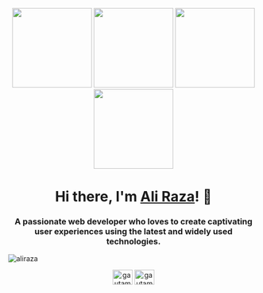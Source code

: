 <p align="center"> <img src="https://octodex.github.com/images/labtocat.png" height="160px" width="160px"> <img src="https://octodex.github.com/images/daftpunktocat-thomas.gif" height="160px" width="160px"> <img src="https://octodex.github.com/images/daftpunktocat-guy.gif" height="160px" width="160px"> <img src="https://octodex.github.com/images/Robotocat.png" height="160px" width="160px"> </p>

<h1 align="center">Hi there, I'm <a href="https://0xali.com"  target="_blank">Ali Raza</a>! 👋</h1>
    
<h3 align="center">A passionate web developer who loves to create captivating user experiences using the latest and widely used technologies.</h3>
<p align="left"> <img src="https://komarev.com/ghpvc/?username=0xaliraza&style=flat&color=EA1F6A" alt="aliraza"/> </p>


<p align="center">
    <a href="https://twitter.com/0xaliraza" target="blank"><img align="center" src="https://raw.githubusercontent.com/rahuldkjain/github-profile-readme-generator/master/src/images/icons/Social/twitter.svg" alt="gautamkrishnar" height="30" width="40" /></a>
    <a href="https://www.linkedin.com/in/0xaliraza/" target="blank"><img align="center" src="https://raw.githubusercontent.com/rahuldkjain/github-profile-readme-generator/master/src/images/icons/Social/linked-in-alt.svg" alt="gautamkrishnar" height="30" width="40" /></a>
</p>



